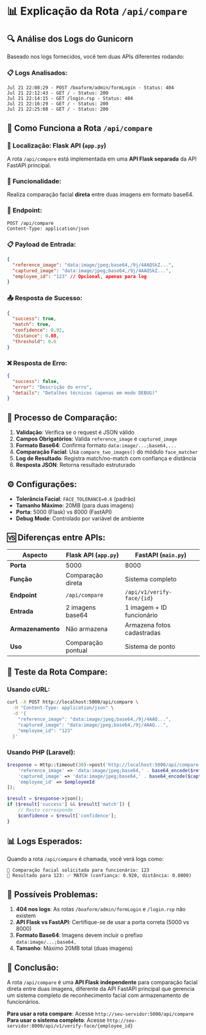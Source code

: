 # 📊 Explicação da Rota `/api/compare`

## 🔍 Análise dos Logs do Gunicorn

Baseado nos logs fornecidos, você tem duas APIs diferentes rodando:

### 📋 Logs Analisados:
```
Jul 21 22:08:29 - POST /boaform/admin/formLogin - Status: 404
Jul 21 22:12:43 - GET / - Status: 200
Jul 21 22:14:15 - GET /login.rsp - Status: 404
Jul 21 22:16:29 - GET / - Status: 200
Jul 21 22:25:08 - GET / - Status: 200
```

## 🎯 Como Funciona a Rota `/api/compare`

### 📍 **Localização**: Flask API (`app.py`)
A rota `/api/compare` está implementada em uma **API Flask separada** da API FastAPI principal.

### 🔧 **Funcionalidade**:
Realiza comparação facial **direta** entre duas imagens em formato base64.

### 📨 **Endpoint**:
```
POST /api/compare
Content-Type: application/json
```

### 📋 **Payload de Entrada**:
```json
{
  "reference_image": "data:image/jpeg;base64,/9j/4AAQSkZ...",
  "captured_image": "data:image/jpeg;base64,/9j/4AAQSkZ...",
  "employee_id": "123" // Opcional, apenas para log
}
```

### 📤 **Resposta de Sucesso**:
```json
{
  "success": true,
  "match": true,
  "confidence": 0.92,
  "distance": 0.08,
  "threshold": 0.6
}
```

### ❌ **Resposta de Erro**:
```json
{
  "success": false,
  "error": "Descrição do erro",
  "details": "Detalhes técnicos (apenas em modo DEBUG)"
}
```

## 🔄 **Processo de Comparação**:

1. **Validação**: Verifica se o request é JSON válido
2. **Campos Obrigatórios**: Valida `reference_image` e `captured_image`
3. **Formato Base64**: Confirma formato `data:image/...;base64,...`
4. **Comparação Facial**: Usa `compare_two_images()` do módulo `face_matcher`
5. **Log de Resultado**: Registra match/no-match com confiança e distância
6. **Resposta JSON**: Retorna resultado estruturado

## ⚙️ **Configurações**:

- **Tolerância Facial**: `FACE_TOLERANCE=0.6` (padrão)
- **Tamanho Máximo**: 20MB (para duas imagens)
- **Porta**: 5000 (Flask) vs 8000 (FastAPI)
- **Debug Mode**: Controlado por variável de ambiente

## 🆚 **Diferenças entre APIs**:

| Aspecto | Flask API (`app.py`) | FastAPI (`main.py`) |
|---------|---------------------|--------------------|
| **Porta** | 5000 | 8000 |
| **Função** | Comparação direta | Sistema completo |
| **Endpoint** | `/api/compare` | `/api/v1/verify-face/{id}` |
| **Entrada** | 2 imagens base64 | 1 imagem + ID funcionário |
| **Armazenamento** | Não armazena | Armazena fotos cadastradas |
| **Uso** | Comparação pontual | Sistema de ponto |

## 🧪 **Teste da Rota Compare**:

### Usando cURL:
```bash
curl -X POST http://localhost:5000/api/compare \
  -H "Content-Type: application/json" \
  -d '{
    "reference_image": "data:image/jpeg;base64,/9j/4AAQ...",
    "captured_image": "data:image/jpeg;base64,/9j/4AAQ...",
    "employee_id": "123"
  }'
```

### Usando PHP (Laravel):
```php
$response = Http::timeout(30)->post('http://localhost:5000/api/compare', [
    'reference_image' => 'data:image/jpeg;base64,' . base64_encode($referenceImage),
    'captured_image' => 'data:image/jpeg;base64,' . base64_encode($capturedImage),
    'employee_id' => $employeeId
]);

$result = $response->json();
if ($result['success'] && $result['match']) {
    // Rosto corresponde
    $confidence = $result['confidence'];
}
```

## 📊 **Logs Esperados**:

Quando a rota `/api/compare` é chamada, você verá logs como:
```
📨 Comparação facial solicitada para funcionário: 123
🎯 Resultado para 123: ✅ MATCH (confiança: 0.920, distância: 0.0800)
```

## 🚨 **Possíveis Problemas**:

1. **404 nos logs**: As rotas `/boaform/admin/formLogin` e `/login.rsp` não existem
2. **API Flask vs FastAPI**: Certifique-se de usar a porta correta (5000 vs 8000)
3. **Formato Base64**: Imagens devem incluir o prefixo `data:image/...;base64,`
4. **Tamanho**: Máximo 20MB total (duas imagens)

## 🎯 **Conclusão**:

A rota `/api/compare` é uma **API Flask independente** para comparação facial direta entre duas imagens, diferente da API FastAPI principal que gerencia um sistema completo de reconhecimento facial com armazenamento de funcionários.

**Para usar a rota compare**: Acesse `http://seu-servidor:5000/api/compare`
**Para usar o sistema completo**: Acesse `http://seu-servidor:8000/api/v1/verify-face/{employee_id}`